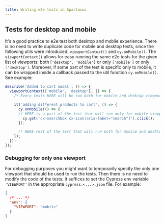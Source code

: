 ```yaml
---
title: Writing e2e tests in Spartacus
---
```


## Tests for desktop and mobile

It's a good practice to e2e test both desktop and mobile experience. There is no need to write duplicate code for mobile and desktop tests, since the following utils were introduced: `viewportContext()` and `cy.onMobile()`. The `viewportContext()` allows for easy running the same e2e tests for the given list of viewports: both [`'desktop', 'mobile']` or only `['mobile']` or only `['desktop']`. Moreover, if some part of the test is specific only to mobile, it can be wrapped inside a callback passed to the util function `cy.onMobile()`. See example:

```typescript
describe('Added to cart modal', () => {
  viewportContext(['mobile', 'desktop'], () => {
    /* Every tests HERE will be run both for mobile and desktop viewports */

    it('adding different products to cart', () => {
      cy.onMobile(() => {
      // HERE is a part of the test that will run only for mobile viewport
        cy.get('cx-searchbox cx-icon[aria-label="search"]').click();
      });

      /* HERE rest of the test that will run both for mobile and desktop viewports */
    });
  });
});
```

### Debugging for only one viewport

For debugging purposes you might want to temporarily specify the only one viewport that should be used to run the tests. Then there is no need to modify the code of the tests. It suffices to set the Cypress env variable `'VIEWPORT'` in the appropriate `cypress.<...>.json` file. For example:

```json
{
  /* ... */
  "env": {
    "VIEWPORT": "mobile"
  }
}
```